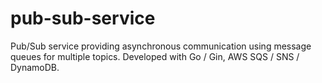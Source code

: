 # pub-sub-service

Pub/Sub service providing asynchronous communication using message queues for multiple topics. Developed with Go / Gin, AWS SQS / SNS / DynamoDB.